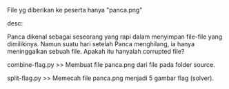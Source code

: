 File yg diberikan ke peserta hanya "panca.png"


desc:

Panca dikenal sebagai seseorang yang rapi dalam menyimpan file-file yang dimilikinya. Namun suatu hari setelah Panca menghilang, ia hanya meninggalkan sebuah file. Apakah itu hanyalah  corrupted file? 

combine-flag.py >> Membuat file panca.png dari file pada folder source.

split-flag.py >> Memecah file panca.png menjadi 5 gambar flag (solver).
